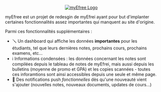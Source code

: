 <p align="center">
  <a href="https://myefree.tech/" target="_blank">
    <picture>
      <source media="(prefers-color-scheme: dark)" srcset="https://portal.myefree.tech/banner-white.png">
      <source media="(prefers-color-scheme: light)" srcset="https://portal.myefree.tech/banner.png">
      <img alt="myEfree Logo" src="https://portal.myefree.tech/banner.png">
    </picture>    
  </a>
</p>

myEfree est un projet de redesgin de myEfrei ayant pour but d'implanter certaines fonctionnalités assez importantes qui manquent au site d'origine.

Parmi ces fonctionnalités supplémentaires :
- 🪛 Un dashboard qui affiche les données **importantes** pour les étudiants, tel que leurs dernières notes, prochains cours, prochains examens, etc...
- ℹ️ Informations condensées : les données concernant les notes sont compilées depuis le tableau de notes de myEfrei, mais aussi depuis les bulletins (moyenne de promo et GPA) et les copies scannées - toutes ces inforamtions sont ainsi accessibles depuis une seule et même page.
- 📢 Des notifications push *fonctionnelles* dès qu'une nouveauté vient s'ajouter (nouvelles notes, nouveaux documents, updates de cours...)

